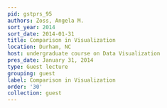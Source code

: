 ```yaml
---
pid: gstprs_95
authors: Zoss, Angela M.
sort_year: 2014
sort_date: 2014-01-31
title: Comparison in Visualization
location: Durham, NC
host: undergraduate course on Data Visualization
pres_date: January 31, 2014
type: Guest lecture
grouping: guest
label: Comparison in Visualization
order: '30'
collection: guest
---
```


